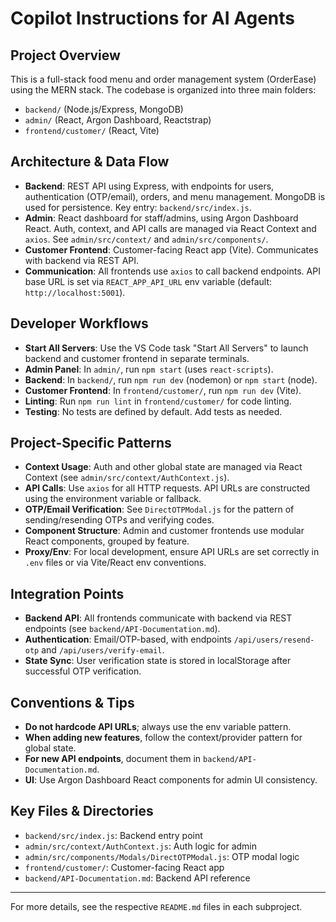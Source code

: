 # Copilot Instructions for AI Agents

## Project Overview
This is a full-stack food menu and order management system (OrderEase) using the MERN stack. The codebase is organized into three main folders:
- `backend/` (Node.js/Express, MongoDB)
- `admin/` (React, Argon Dashboard, Reactstrap)
- `frontend/customer/` (React, Vite)

## Architecture & Data Flow
- **Backend**: REST API using Express, with endpoints for users, authentication (OTP/email), orders, and menu management. MongoDB is used for persistence. Key entry: `backend/src/index.js`.
- **Admin**: React dashboard for staff/admins, using Argon Dashboard React. Auth, context, and API calls are managed via React Context and `axios`. See `admin/src/context/` and `admin/src/components/`.
- **Customer Frontend**: Customer-facing React app (Vite). Communicates with backend via REST API.
- **Communication**: All frontends use `axios` to call backend endpoints. API base URL is set via `REACT_APP_API_URL` env variable (default: `http://localhost:5001`).

## Developer Workflows
- **Start All Servers**: Use the VS Code task "Start All Servers" to launch backend and customer frontend in separate terminals.
- **Admin Panel**: In `admin/`, run `npm start` (uses `react-scripts`).
- **Backend**: In `backend/`, run `npm run dev` (nodemon) or `npm start` (node).
- **Customer Frontend**: In `frontend/customer/`, run `npm run dev` (Vite).
- **Linting**: Run `npm run lint` in `frontend/customer/` for code linting.
- **Testing**: No tests are defined by default. Add tests as needed.

## Project-Specific Patterns
- **Context Usage**: Auth and other global state are managed via React Context (see `admin/src/context/AuthContext.js`).
- **API Calls**: Use `axios` for all HTTP requests. API URLs are constructed using the environment variable or fallback.
- **OTP/Email Verification**: See `DirectOTPModal.js` for the pattern of sending/resending OTPs and verifying codes.
- **Component Structure**: Admin and customer frontends use modular React components, grouped by feature.
- **Proxy/Env**: For local development, ensure API URLs are set correctly in `.env` files or via Vite/React env conventions.

## Integration Points
- **Backend API**: All frontends communicate with backend via REST endpoints (see `backend/API-Documentation.md`).
- **Authentication**: Email/OTP-based, with endpoints `/api/users/resend-otp` and `/api/users/verify-email`.
- **State Sync**: User verification state is stored in localStorage after successful OTP verification.

## Conventions & Tips
- **Do not hardcode API URLs**; always use the env variable pattern.
- **When adding new features**, follow the context/provider pattern for global state.
- **For new API endpoints**, document them in `backend/API-Documentation.md`.
- **UI**: Use Argon Dashboard React components for admin UI consistency.

## Key Files & Directories
- `backend/src/index.js`: Backend entry point
- `admin/src/context/AuthContext.js`: Auth logic for admin
- `admin/src/components/Modals/DirectOTPModal.js`: OTP modal logic
- `frontend/customer/`: Customer-facing React app
- `backend/API-Documentation.md`: Backend API reference

---

For more details, see the respective `README.md` files in each subproject.
